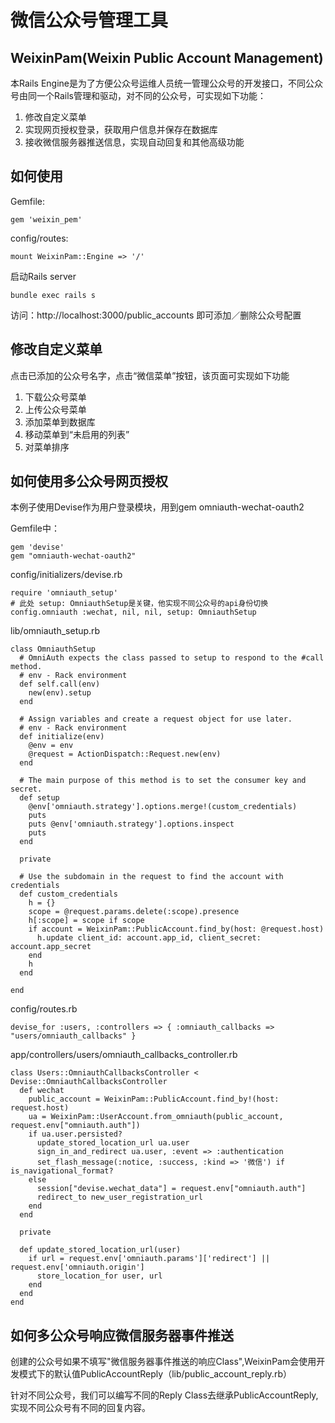 # 微信公众号管理工具
## WeixinPam(Weixin Public Account Management)

本Rails Engine是为了方便公众号运维人员统一管理公众号的开发接口，不同公众号由同一个Rails管理和驱动，对不同的公众号，可实现如下功能：

1. 修改自定义菜单
2. 实现网页授权登录，获取用户信息并保存在数据库
3. 接收微信服务器推送信息，实现自动回复和其他高级功能

## 如何使用


Gemfile:

```
gem 'weixin_pem'
```

config/routes:

```
mount WeixinPam::Engine => '/'
```

启动Rails server

```
bundle exec rails s
```

访问：http://localhost:3000/public_accounts 即可添加／删除公众号配置


## 修改自定义菜单

点击已添加的公众号名字，点击“微信菜单”按钮，该页面可实现如下功能

1. 下载公众号菜单
2. 上传公众号菜单
3. 添加菜单到数据库
4. 移动菜单到“未启用的列表”
5. 对菜单排序

## 如何使用多公众号网页授权

本例子使用Devise作为用户登录模块，用到gem omniauth-wechat-oauth2

Gemfile中：

```
gem 'devise'
gem "omniauth-wechat-oauth2"
```
config/initializers/devise.rb

```
require 'omniauth_setup'
# 此处 setup: OmniauthSetup是关键，他实现不同公众号的api身份切换
config.omniauth :wechat, nil, nil, setup: OmniauthSetup
```

lib/omniauth_setup.rb

```
class OmniauthSetup
  # OmniAuth expects the class passed to setup to respond to the #call method.
  # env - Rack environment
  def self.call(env)
    new(env).setup
  end

  # Assign variables and create a request object for use later.
  # env - Rack environment
  def initialize(env)
    @env = env
    @request = ActionDispatch::Request.new(env)
  end

  # The main purpose of this method is to set the consumer key and secret.
  def setup
    @env['omniauth.strategy'].options.merge!(custom_credentials)
    puts
    puts @env['omniauth.strategy'].options.inspect
    puts
  end

  private

  # Use the subdomain in the request to find the account with credentials
  def custom_credentials
    h = {}
    scope = @request.params.delete(:scope).presence
    h[:scope] = scope if scope
    if account = WeixinPam::PublicAccount.find_by(host: @request.host)
      h.update client_id: account.app_id, client_secret: account.app_secret
    end
    h
  end

end
```

config/routes.rb

```
devise_for :users, :controllers => { :omniauth_callbacks => "users/omniauth_callbacks" }
```

app/controllers/users/omniauth_callbacks_controller.rb

```
class Users::OmniauthCallbacksController < Devise::OmniauthCallbacksController
  def wechat
    public_account = WeixinPam::PublicAccount.find_by!(host: request.host)
    ua = WeixinPam::UserAccount.from_omniauth(public_account, request.env["omniauth.auth"])
    if ua.user.persisted?
      update_stored_location_url ua.user
      sign_in_and_redirect ua.user, :event => :authentication
      set_flash_message(:notice, :success, :kind => '微信') if is_navigational_format?
    else
      session["devise.wechat_data"] = request.env["omniauth.auth"]
      redirect_to new_user_registration_url
    end
  end

  private

  def update_stored_location_url(user)
    if url = request.env['omniauth.params']['redirect'] || request.env['omniauth.origin']
      store_location_for user, url
    end
  end
end

```
## 如何多公众号响应微信服务器事件推送

创建的公众号如果不填写"微信服务器事件推送的响应Class",WeixinPam会使用开发模式下的默认值PublicAccountReply（lib/public_account_reply.rb）

针对不同公众号，我们可以编写不同的Reply Class去继承PublicAccountReply,实现不同公众号有不同的回复内容。
